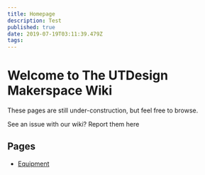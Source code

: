 ```yaml
---
title: Homepage
description: Test
published: true
date: 2019-07-19T03:11:39.479Z
tags: 
---
```


# Welcome to The UTDesign Makerspace Wiki

These pages are still under-construction, but feel free to browse.

See an issue with our wiki? Report them here

## Pages

- [Equipment](/equipment)